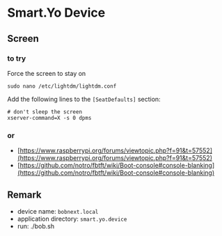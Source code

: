 # Smart.Yo Device



## Screen

### to try

Force the screen to stay on

    sudo nano /etc/lightdm/lightdm.conf

Add the following lines to the `[SeatDefaults]` section:

    # don't sleep the screen
    xserver-command=X -s 0 dpms

### or

- [https://www.raspberrypi.org/forums/viewtopic.php?f=91&t=57552](https://www.raspberrypi.org/forums/viewtopic.php?f=91&t=57552)
- [https://github.com/notro/fbtft/wiki/Boot-console#console-blanking](https://github.com/notro/fbtft/wiki/Boot-console#console-blanking)


## Remark

- device name: `bobnext.local`
- application directory: `smart.yo.device`
- run: ./bob.sh
